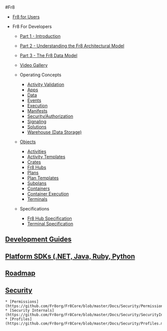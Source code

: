 #Fr8  

* [Fr8 for Users](https://github.com/Fr8org/Fr8Core/blob/master/Docs/ForUsers/Fr8ForUsers.md)  

* Fr8 For Developers  
    - [Part 1 - Introduction](https://github.com/Fr8org/Fr8Core/blob/master/Docs/ForDevelopers/Introduction.md)   
    - [Part 2 - Understanding the Fr8 Architectural Model](https://github.com/Fr8org/Fr8Core/blob/master/Docs/ForDevelopers/ArchitecturalModel.md)   
    - [Part 3 - The Fr8 Data Model](https://github.com/Fr8org/Fr8Core/blob/master/Docs/ForDevelopers/DataModel.md)  
    - [Video Gallery](https://github.com/Fr8org/Fr8Core/blob/master/Docs/ForDevelopers/VideoGallery.md)
    
    - Operating Concepts
        * [Activity Validation](/Docs/ForDevelopers/OperatingConcepts/ActivitiesValidation.md)
        * [Apps](/Docs/ForDevelopers/OperatingConcepts/Apps.md)
        * [Data](/Docs/ForDevelopers/OperatingConcepts/TypesOfFr8.md)   
        * [Events](/Docs/ForDevelopers/OperatingConcepts/Events.md)  
        * [Execution](/Docs/ForDevelopers/OperatingConcepts/PlanExecution.md)
        * [Manifests](/Docs/ForDevelopers/Objects/CratesManifest.md)
        * [Security/Authorization](/Docs/ForDevelopers/OperatingConcepts/Authorization/Home.md)
        * [Signaling](/Docs/ForDevelopers/OperatingConcepts/Signaling.md)
        * [Solutions](/Docs/ForDevelopers/OperatingConcepts/Solutions)
        * [Warehouse (Data Storage)](/Docs/ForDevelopers/OperatingConcepts/Fr8Warehouse.md)
       
    - [Objects](ForDevelopers/Objects/Objects.md)  
        * [Activities](ForDevelopers/Objects/Activities.md)  
        * [Activity Templates](ForDevelopers/Objects/ActivityTemplates.md)  
        * [Crates](https://github.com/Fr8org/Fr8Core/blob/master/Docs/ForDevelopers/Objects/Fr8Crates.md)  
        * [Fr8 Hubs](https://github.com/Fr8org/Fr8Core/blob/master/Docs/ForDevelopers/Objects/Fr8Hubs.md)  
        * [Plans](https://github.com/Fr8org/Fr8Core/blob/master/Docs/ForDevelopers/Objects/Plans.md)  
        * [Plan Templates](https://github.com/Fr8org/Fr8Core/blob/master/Docs/ForDevelopers/Objects/Plans/PlanTemplates.md)
        * [Subplans](https://github.com/Fr8org/Fr8Core/blob/master/Docs/ForDevelopers/Objects/Subplans.md)  
        * [Containers](https://github.com/Fr8org/Fr8Core/blob/master/Docs/ForDevelopers/Objects/Containers.md)  
        * [Container Execution](https://github.com/Fr8org/Fr8Core/blob/master/Docs/ForDevelopers/Objects/ContainerExecution.md)  
        * [Terminals](https://github.com/Fr8org/Fr8Core/blob/master/Docs/ForDevelopers/Objects/Terminals.md)        
    - Specifications  
        * [Fr8 Hub Specification](https://github.com/Fr8org/Fr8Core/blob/master/Docs/ForDevelopers/Specifications/Fr8HubSpecification.md)  
        * [Terminal Specification](https://github.com/Fr8org/Fr8Core/blob/master/Docs/ForDevelopers/Specifications/TerminalSpecification.md)  
        
[Development Guides](ForDevelopers/DevGuideHome.md)  
-----------------------------

[Platform SDKs (.NET, Java, Ruby, Python](ForDevelopers/SDKHome.md)
----------------------------------

[Roadmap](https://github.com/Fr8org/Fr8Core/blob/master/Docs/Roadmap)
--------------------------------------
   
        
   
[Security](https://github.com/Fr8org/Fr8Core/blob/master/Docs/Security/SecurityOverview.md)  
----------------------------------
    * [Permissions](https://github.com/Fr8org/Fr8Core/blob/master/Docs/Security/Permissions.md)
    * [Security Internals](https://github.com/Fr8org/Fr8Core/blob/master/Docs/Security/SecurityInternals.md)
    * [Profiles](https://github.com/Fr8org/Fr8Core/blob/master/Docs/Security/Profiles.md)
